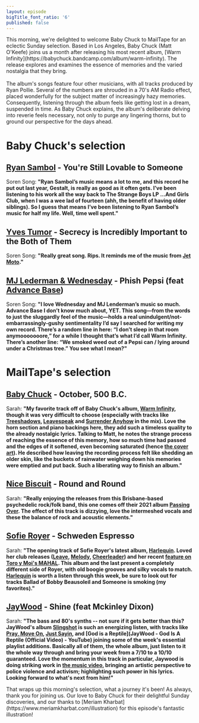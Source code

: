 ```yaml
---
layout: episode
bigTitle_font_ratio: '6'
published: false
---
```

<p id="introduction"> This morning, we're delighted to welcome Baby Chuck to MailTape for an eclectic Sunday selection. Based in Los Angeles, Baby Chuck (Matt O'Keefe) joins us a month after releasing his most recent album, [Warm Infinity](https://babychuck.bandcamp.com/album/warm-infinity). The release explores and examines the essence of memories and the varied nostalgia that they bring.
  <br><br>
The album's songs feature four other musicians, with all tracks produced by Ryan Pollie. Several of the numbers are shrouded in a 70's AM Radio effect, placed wonderfully for the subject matter of increasingly hazy memories. Consequently, listening through the album feels like getting lost in a dream, suspended in time. As Baby Chuck explains, the album's deliberate delving into reverie feels necessary, not only to purge any lingering thorns, but to ground our perspective for the days ahead.</p>

# Baby Chuck's selection

## [Ryan Sambol](https://ryansambol.bandcamp.com/) - You're Still Lovable to Someone
Soren Song: **"**Ryan Sambol’s music means a lot to me, and this record he put out last year, Gestalt, is really as good as it often gets. I’ve been listening to his work all the way back to The Strange Boys LP …And Girls Club, when I was a wee lad of fourteen (ahh, the benefit of having older siblings). So I guess that means I’ve been listening to Ryan Sambol’s music for half my life. Well, time well spent.**"**

## [Yves Tumor](https://yves-tumor.com/) - Secrecy is Incredibly Important to the Both of Them
Soren Song: **"**Really great song. Rips. It reminds me of the music from [Jet Moto](https://www.youtube.com/watch?v=fPfiA1YV-pQ).**"**

## [MJ Lederman & Wednesday](https://mjlenderman.bandcamp.com/) - Phish Pepsi (feat [Advance Base](https://advancebase.bandcamp.com/))
Soren Song: **"**I love Wednesday and MJ Lenderman’s music so much. Advance Base I don’t know much about, YET. This song—from the words to just the sluggardly feel of the music—holds a real unindulgent/not-embarrassingly-gushy sentimentality I’d say I searched for writing my own record. There’s a random line in here: “I don’t sleep in that room anymooooooore,” for a while I thought that’s what I’d call Warm Infinity. There’s another line: “We smoked weed out of a Pepsi can / lying around under a Christmas tree.” You see what I mean?**"**

# MailTape's selection

## [Baby Chuck](https://babychuck.bandcamp.com/album/warm-infinity) - October, 500 B.C.
Sarah: **"**My favorite track off of Baby Chuck's album, [Warm Infinity](https://babychuck.bandcamp.com/album/warm-infinity), though it was very difficult to choose (especially with tracks like [Treeshadows](https://babychuck.bandcamp.com/track/surrender-anyhow), [Leavespeak](https://babychuck.bandcamp.com/track/leavespeak) and [Surrender Anyhow](https://babychuck.bandcamp.com/track/surrender-anyhow) in the mix). Love the horn section and piano backings here, they add such a timeless quality to the already nostalgic lyrics. Talking to Matt, he notes the strange process of reaching the essence of this memory, how so much time had passed and the edges of it softened, even becoming saturated (hence [the cover art](https://babychuck.bandcamp.com/album/warm-infinity)). He described how leaving the recording process felt like shedding an older skin, like the buckets of rainwater weighing down his memories were emptied and put back. Such a liberating way to finish an album.**"**

## [Nice Biscuit](https://nicebiscuit.bandcamp.com/) - Round and Round
Sarah: **"**Really enjoying the releases from this Brisbane-based psychedelic rock/folk band, this one comes off their 2021 album [Passing Over](https://nicebiscuit.bandcamp.com/album/passing-over). The effect of this track is dizzying, love the intermeshed vocals and these the balance of rock and acoustic elements.**"**

## [Sofie Royer](https://www.instagram.com/sofieroyer/?hl=en) - Schweden Espresso
Sarah: **"**The opening track of Sofie Royer's latest album, [Harlequin](https://sofieroyer.bandcamp.com/album/harlequin). Loved her club releases ([Leave](https://www.youtube.com/watch?v=yLFMfc2QGKE), [Melody](https://www.youtube.com/watch?v=n2NYBA4MfY0), [Cheerleader](https://www.youtube.com/watch?v=hsh4so-DjqM)) and her recent [feature on Toro y Moi's MAHAL](https://www.youtube.com/watch?v=vniX7UCBlNI). This album and the last present a completely different side of Royer, with old boogie grooves and silky vocals to match. [Harlequin](https://sofieroyer.bandcamp.com/album/harlequin) is worth a listen through this week, be sure to look out for tracks Ballad of Bobby Beausoleil and Someone is smoking (my favorites).**"**

## [JayWood](https://jaywood1.bandcamp.com/album/slingshot) - Shine (feat Mckinley Dixon)
Sarah: **"**The bass and 80's synths -- not sure if it gets better than this? JayWood's album [Slingshot](https://jaywood1.bandcamp.com/album/slingshot) is such an energizing listen, with tracks like [Pray, Move On](https://jaywood1.bandcamp.com/track/pray-move-on), [Just Sayin](https://www.youtube.com/watch?v=F6oLGwBNuyg), and [God is a Reptile](JayWood - God Is A Reptile (Official Video) - YouTube) joining some of the week's essential playlist additions. Basically all of them, the whole album, just listen to it the whole way through and bring your week from a 7/10 to a 10/10 guaranteed. Love the momentum in this track in particular, Jaywood is doing striking work in [the music video](https://www.youtube.com/watch?v=PMh8jR3L1MU), bringing an artistic perspective to police violence and activism; highlighting such power in his lyrics. Looking forward to what's next from him!**"**

<p id="outroduction">That wraps up this morning's selection, what a journey it's been! As always, thank you for joining us. Our love to Baby Chuck for their delightful Sunday discoveries, and our thanks to [Meriam Kharbat](https://www.meriamkharbat.com/illustration) for this episode's fantastic illustration!</p>